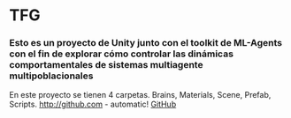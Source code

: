 # TFG
### Esto es un proyecto de Unity junto con el toolkit de ML-Agents con el fin de explorar cómo controlar las dinámicas comportamentales de sistemas multiagente multipoblacionales

En este proyecto se tienen 4 carpetas. Brains, Materials, Scene, Prefab, Scripts.
http://github.com - automatic!
[GitHub](http://github.com)
